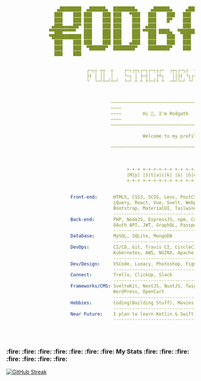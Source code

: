 ```yaml

                   ▄████████  ▄██████▄  ████████▄     ▄██████▄     ▄████████     ███        ▄█    █▄    
                  ███    ███ ███    ███ ███   ▀███   ███    ███   ███    ███ ▀█████████▄   ███    ███   
                  ███    ███ ███    ███ ███    ███   ███    █▀    ███    ███    ▀███▀▀██   ███    ███   
                 ▄███▄▄▄▄██▀ ███    ███ ███    ███  ▄███          ███    ███     ███   ▀  ▄███▄▄▄▄███▄▄ 
                ▀▀███▀▀▀▀▀   ███    ███ ███    ███ ▀▀███ ████▄  ▀███████████     ███     ▀▀███▀▀▀▀███▀  
                ▀███████████ ███    ███ ███    ███   ███    ███   ███    ███     ███       ███    ███   
                  ███    ███ ███    ███ ███   ▄███   ███    ███   ███    ███     ███       ███    ███   
                  ███    ███  ▀██████▀  ████████▀    ████████▀    ███    █▀     ▄████▀     ███    █▀    
                  ███    ███                                                                            
                  
                  
                              ┌─┐┬ ┬┬  ┬    ┌─┐┌┬┐┌─┐┌─┐┬┌─  ┌┬┐┌─┐┬  ┬┌─┐┬  ┌─┐┌─┐┌─┐┬─┐
                              ├┤ │ ││  │    └─┐ │ ├─┤│  ├┴┐   ││├┤ └┐┌┘├┤ │  │ │├─┘├┤ ├┬┘
                              └  └─┘┴─┘┴─┘  └─┘ ┴ ┴ ┴└─┘┴ ┴  ─┴┘└─┘ └┘ └─┘┴─┘└─┘┴  └─┘┴└─



                                       ~~~~~~~~~~~~~~~~~~~~~~~~~~~~~~~~~~~~~~~~~~
                                       ~~~~                                  ~~~~
                                       ~~~~        Hi 👋, I'm Rodgath        ~~~~
                                       ~~~~                                  ~~~~
                                       ~~~~~~~~~~~~~~~~~~~~~~~~~~~~~~~~~~~~~~~~~~
                                       
                                                   Welcome to my profile.
                                       
                                       ~~~~~~~~~~~~~~~~~~~~~~~~~~~~~~~~~~~~~~~~~~
                                       
                                       
                                       
                                             +-+-+ +-+-+-+-+-+ +-+ +-+-+-+-+
                                             |M|y| |S|t|a|c|k| |&| |G|e|a|r|
                                             +-+-+ +-+-+-+-+-+ +-+ +-+-+-+-+
                                       
                                       
                        Front-end:      HTML5, CSS3, SCSS, Less, PostCSS, JavaScript, TypeScript, 
                                        jQuery, React, Vue, Svelt, Webpack, Gulp, AJAX, Bulma,
                                        Bootstrap, MaterialUI, Tailwind
                                        ----------------------------------------------------------
                        Back-end:       PHP, NodeJS, ExpressJS, npm, Composer, RESTful API, 
                                        OAuth API, JWT, GraphQL, PassportJS
                                        ----------------------------------------------------------
                        Database:       MySQL, SQLite, MongoDB
                                        ----------------------------------------------------------
                        DevOps:         CI/CD, Git, Travis CI, CircleCI, GitHub Actions, Docker,  
                                        Kubernetes, AWS, NGINX, Apache, TDD(Mocha, PHPUnit)
                                        ----------------------------------------------------------
                        Dev/Design:     VSCode, Lunacy, Photoshop, Figma
                                        ----------------------------------------------------------
                        Connect:        Trello, ClickUp, Slack
                                        ----------------------------------------------------------
                        Frameworks/CMS: SvelteKit, NextJS, NuxtJS, Twig, Laravel, Gatsby, Strapi, 
                                        WordPress, OpenCart
                                        ----------------------------------------------------------
                        Hobbies:        Coding(Building Stuff), Movies, Thinking, Reading, Gaming 
                                        ----------------------------------------------------------
                        Near Future:    I plan to learn Kotlin & Swift ⇢ Just for the fun of it 😎
                                        ----------------------------------------------------------
                                    
                                    
                                    
```


<h3>:fire: :fire: :fire: :fire: :fire: :fire: :fire: My Stats :fire: :fire: :fire: :fire: :fire: :fire: :fire: </h3>

[![GitHub Streak](http://github-readme-streak-stats.herokuapp.com?user=Rodgath&theme=gruvbox_duo&hide_border=true&date_format=M%20j%5B%2C%20Y%5D)](https://git.io/streak-stats)


<!--
<h1 align="center">Hi 👋, I'm Rodgath</h1>
<h3 align="center">Welcome to my profile.</h3>

<p align="left"><img src="https://komarev.com/ghpvc/?username=rodgath&style=flat-square&color=brightgreen&label=PROFILE+VIEWS" alt="rodgath" /></p>

<p><img src="https://github-readme-stats.vercel.app/api?username=rodgath&show_icons=true&include_all_commits=true&count_private=true&hide=contribs,issues" alt="rodgath" />
   <img src="https://github-readme-stats.vercel.app/api/top-langs/?username=rodgath&layout=compact" alt="rodgath" /></p>


### Hi there 👋

**Rodgath/Rodgath** is a ✨ _special_ ✨ repository because its `README.md` (this file) appears on your GitHub profile.

Here are some ideas to get you started:

- 🔭 I’m currently working on ...
- 🌱 I’m currently learning ...
- 👯 I’m looking to collaborate on ...
- 🤔 I’m looking for help with ...
- 💬 Ask me about ...
- 📫 How to reach me: ...
- 😄 Pronouns: ...
- ⚡ Fun fact: ...
-->
